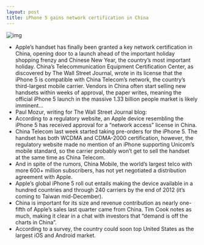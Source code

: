 ```yaml
---
layout: post
title: iPhone 5 gains network certification in China
---
```

![img](http://media.idownloadblog.com/wp-content/uploads/2012/01/iPhone-4-China.jpg)
* Apple’s handset has finally been granted a key network certification in China, opening door to a launch ahead of the important holiday shopping frenzy and Chinese New Year, the country’s most important holiday. China’s Telecommunication Equipment Certification Center, as discovered by The Wall Street Journal, wrote in its license that the iPhone 5 is compatible with China Telecom’s network, the country’s third-largest mobile carrier. Vendors in China often start selling new handsets within weeks of approval, the paper writes, meaning the official iPhone 5 launch in the massive 1.33 billion people market is likely imminent…
* Paul Mozur, writing for The Wall Street Journal blog:
* According to a regulatory website, an Apple device resembling the iPhone 5 has received approval for a “network access” license in China.
* China Telecom last week started taking pre-orders for the iPhone 5. The handset has both WCDMA and CDMA-2000 certification, however, the regulatory website made no mention of an iPhone supporting Unicom’s mobile standard, so the carrier probably won’t get to sell the handset at the same time as China Telecom.
* And in spite of the rumors, China Mobile, the world’s largest telco with more 600+ million subscribers, has not yet negotiated a distribution agreement with Apple.
* Apple’s global iPhone 5 roll out entails making the device available in a hundred countries and through 240 carriers by the end of 2012 (it’s coming to Taiwan mid-December).
* China is important for its size and revenue contribution as nearly one-fifth of Apple’s sales last quarter came from China. Tim Cook notes as much, making it clear in a chat with investors that “demand is off the charts in China”.
* According to a survey, the country could soon top United States as the largest iOS and Android market.


